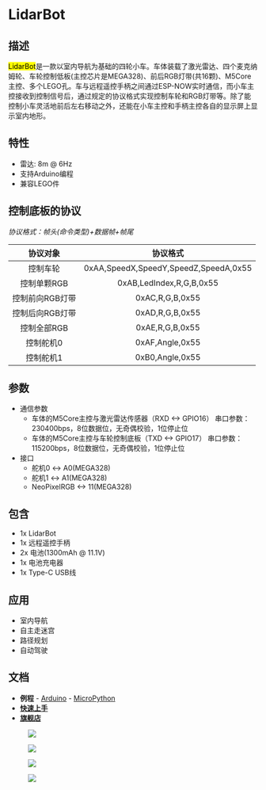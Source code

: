 # LidarBot

## 描述

<mark>LidarBot</mark>是一款以室内导航为基础的四轮小车。车体装载了激光雷达、四个麦克纳姆轮、车轮控制低板(主控芯片是MEGA328)、前后RGB灯带(共16颗)、M5Core主控、多个LEGO孔。车与远程遥控手柄之间通过ESP-NOW实时通信，而小车主控接收到控制信号后，通过规定的协议格式实现控制车轮和RGB灯带等。除了能控制小车灵活地前后左右移动之外，还能在小车主控和手柄主控各自的显示屏上显示室内地形。

## 特性

- 雷达: 8m @ 6Hz
- 支持Arduino编程
- 兼容LEGO件

## 控制底板的协议

*协议格式：帧头(命令类型)+数据帧+帧尾*

| 协议对象          | 协议格式                               |
| :-------------:  |:------------------------------------: |
| 控制车轮          | 0xAA,SpeedX,SpeedY,SpeedZ,SpeedA,0x55 |
| 控制单颗RGB       | 0xAB,LedIndex,R,G,B,0x55              |
| 控制前向RGB灯带    | 0xAC,R,G,B,0x55                       |
| 控制后向RGB灯带    | 0xAD,R,G,B,0x55                       |
| 控制全部RGB       | 0xAE,R,G,B,0x55                       |
| 控制舵机0        | 0xAF,Angle,0x55                       |
| 控制舵机1        | 0xB0,Angle,0x55                       |

## 参数

- 通信参数
    - 车体的M5Core主控与激光雷达传感器（RXD <-> GPIO16）
    串口参数：230400bps，8位数据位，无奇偶校验，1位停止位
    - 车体的M5Core主控与车轮控制底板（TXD <-> GPIO17）
    串口参数：115200bps，8位数据位，无奇偶校验，1位停止位
- 接口
    - 舵机0 <-> A0(MEGA328)
    - 舵机1 <-> A1(MEGA328)
    - NeoPixelRGB <-> 11(MEGA328)

## 包含

- 1x LidarBot
- 1x 远程遥控手柄
- 2x 电池(1300mAh @ 11.1V)
- 1x 电池充电器
- 1x Type-C USB线

## 应用

- 室内导航
- 自主走迷宫
- 路径规划
- 自动驾驶

## 文档
- **例程** - [Arduino](https://github.com/m5stack/Applications-LidarBot/tree/master/LidarBot/Example) - [MicroPython]()
- **[快速上手](zh_CN/file_to_display_null)**
- **[旗舰店](https://www.aliexpress.com/store/product/M5Stack-New-Lidar-Bot-Mini-Car-Lidar-8m-6Hz-McNamm-Wheels-NeoPixel-LED-Bar-with-ESP32/3226069_32951134988.html?spm=a2g1y.12024536.productList_5885013.subject_7)**

<figure>
    <img src="assets/img/product_pics/applications/lidarbot_1.jpg">
</figure>

<figure>
    <img src="assets/img/product_pics/applications/lidarbot_2.jpg">
</figure>

<figure>
    <img src="assets/img/product_pics/applications/lidarbot_3.jpg">
</figure>

<figure>
    <img src="assets/img/product_pics/applications/lidarbot_4.jpg">
</figure>
